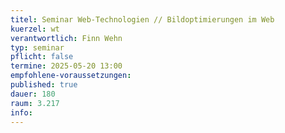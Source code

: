 ```yaml
---
titel: Seminar Web-Technologien // Bildoptimierungen im Web
kuerzel: wt
verantwortlich: Finn Wehn
typ: seminar
pflicht: false
termine: 2025-05-20 13:00
empfohlene-voraussetzungen: 
published: true
dauer: 180
raum: 3.217
info: 
---
```



<!--## Infos und Material unter [Einführung in Rust](https://th-koeln.github.io/mi-master-wtw/workshops/2024/Rust/index/)-->

